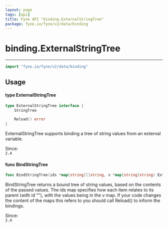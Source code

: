 ```yaml
---
layout: page
tags: [api]
title: Fyne API "binding.ExternalStringTree"
package: fyne.io/fyne/v2/data/binding
---
```


# binding.ExternalStringTree
---
```go
import "fyne.io/fyne/v2/data/binding"
```

## Usage

#### type ExternalStringTree

```go
type ExternalStringTree interface {
	StringTree

	Reload() error
}
```

ExternalStringTree supports binding a tree of string values from an external variable.


<div class="since">Since: <code>
2.4</code></div>

#### func  BindStringTree

```go
func BindStringTree(ids *map[string][]string, v *map[string]string) ExternalStringTree
```
BindStringTree returns a bound tree of string values, based on the contents of the passed values. The ids map specifies how each item relates to its parent (with id ""), with the values being in the v map. If your code changes the content of the maps this refers to you should call Reload() to inform the bindings.


<div class="since">Since: <code>
2.4</code></div>
